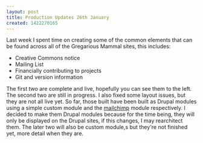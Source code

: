 ```yaml
---
layout: post
title: Production Updates 26th January
created: 1422270165
---
```

<p>Last week I spent time on creating some of the common elements that can be found across all of the Gregarious Mammal sites, this includes:</p><ul><li>Creative Commons notice</li><li>Mailing List</li><li>Financially contributing to projects</li><li>Git and version information</li></ul><p>The first two are complete and live, hopefully you can see them to the left. The second two are still in progress. I also fixed some layout issues, but they are not all live yet. So far, those built have been built as Drupal modules using a simple custom module and the <a href="https://www.drupal.org/project/mailchimp" target="_blank">mailchimp</a> module respectively. I decided to make them Drupal modules because for the time being, they will only be displayed on the Drupal sites, if this changes, I may rearchitect them. The later two will also be custom module,s but they&#39;re not finished yet, more detail when they are.</p>
